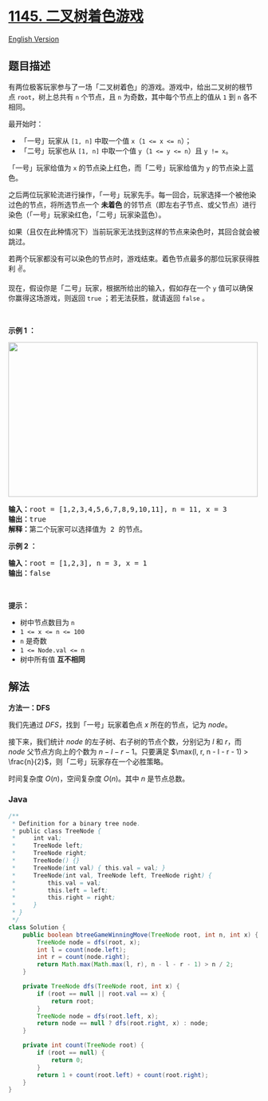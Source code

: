 # [1145. 二叉树着色游戏](https://leetcode.cn/problems/binary-tree-coloring-game)

[English Version](/solution/1100-1199/1145.Binary%20Tree%20Coloring%20Game/README_EN.md)

## 题目描述

<p>有两位极客玩家参与了一场「二叉树着色」的游戏。游戏中，给出二叉树的根节点&nbsp;<code>root</code>，树上总共有 <code>n</code> 个节点，且 <code>n</code> 为奇数，其中每个节点上的值从&nbsp;<code>1</code> 到&nbsp;<code>n</code>&nbsp;各不相同。</p>

<p>最开始时：</p>

<ul>
	<li>「一号」玩家从 <code>[1, n]</code>&nbsp;中取一个值&nbsp;<code>x</code>（<code>1 &lt;= x &lt;= n</code>）；</li>
	<li>「二号」玩家也从&nbsp;<code>[1, n]</code>&nbsp;中取一个值&nbsp;<code>y</code>（<code>1 &lt;= y &lt;= n</code>）且&nbsp;<code>y != x</code>。</li>
</ul>

<p>「一号」玩家给值为&nbsp;<code>x</code>&nbsp;的节点染上红色，而「二号」玩家给值为&nbsp;<code>y</code>&nbsp;的节点染上蓝色。</p>

<p>之后两位玩家轮流进行操作，「一号」玩家先手。每一回合，玩家选择一个被他染过色的节点，将所选节点一个 <strong>未着色 </strong>的邻节点（即左右子节点、或父节点）进行染色（「一号」玩家染红色，「二号」玩家染蓝色）。</p>

<p>如果（且仅在此种情况下）当前玩家无法找到这样的节点来染色时，其回合就会被跳过。</p>

<p>若两个玩家都没有可以染色的节点时，游戏结束。着色节点最多的那位玩家获得胜利 ✌️。</p>

<p>现在，假设你是「二号」玩家，根据所给出的输入，假如存在一个&nbsp;<code>y</code>&nbsp;值可以确保你赢得这场游戏，则返回&nbsp;<code>true</code> ；若无法获胜，就请返回 <code>false</code> 。</p>
&nbsp;

<p><strong class="example">示例 1 ：</strong></p>
<img alt="" src="https://fastly.jsdelivr.net/gh/doocs/leetcode@main/solution/1100-1199/1145.Binary%20Tree%20Coloring%20Game/images/1480-binary-tree-coloring-game.png" style="width: 500px; height: 310px;" />
<pre>
<strong>输入：</strong>root = [1,2,3,4,5,6,7,8,9,10,11], n = 11, x = 3
<strong>输出：</strong>true
<strong>解释：</strong>第二个玩家可以选择值为 2 的节点。</pre>

<p><strong class="example">示例 2 ：</strong></p>

<pre>
<strong>输入：</strong>root = [1,2,3], n = 3, x = 1
<strong>输出：</strong>false
</pre>

<p>&nbsp;</p>

<p><strong>提示：</strong></p>

<ul>
	<li>树中节点数目为 <code>n</code></li>
	<li><code>1 &lt;= x &lt;= n &lt;= 100</code></li>
	<li><code>n</code> 是奇数</li>
	<li><code>1 &lt;= Node.val &lt;= n</code></li>
	<li>树中所有值 <strong>互不相同</strong></li>
</ul>

## 解法

**方法一：DFS**

我们先通过 $DFS$，找到「一号」玩家着色点 $x$ 所在的节点，记为 $node$。

接下来，我们统计 $node$ 的左子树、右子树的节点个数，分别记为 $l$ 和 $r$，而 $node$ 父节点方向上的个数为 $n - l - r - 1$。只要满足 $\max(l, r, n - l - r - 1) > \frac{n}{2}$，则「二号」玩家存在一个必胜策略。

时间复杂度 $O(n)$，空间复杂度 $O(n)$。其中 $n$ 是节点总数。

### **Java**

```java
/**
 * Definition for a binary tree node.
 * public class TreeNode {
 *     int val;
 *     TreeNode left;
 *     TreeNode right;
 *     TreeNode() {}
 *     TreeNode(int val) { this.val = val; }
 *     TreeNode(int val, TreeNode left, TreeNode right) {
 *         this.val = val;
 *         this.left = left;
 *         this.right = right;
 *     }
 * }
 */
class Solution {
    public boolean btreeGameWinningMove(TreeNode root, int n, int x) {
        TreeNode node = dfs(root, x);
        int l = count(node.left);
        int r = count(node.right);
        return Math.max(Math.max(l, r), n - l - r - 1) > n / 2;
    }

    private TreeNode dfs(TreeNode root, int x) {
        if (root == null || root.val == x) {
            return root;
        }
        TreeNode node = dfs(root.left, x);
        return node == null ? dfs(root.right, x) : node;
    }

    private int count(TreeNode root) {
        if (root == null) {
            return 0;
        }
        return 1 + count(root.left) + count(root.right);
    }
}
```
